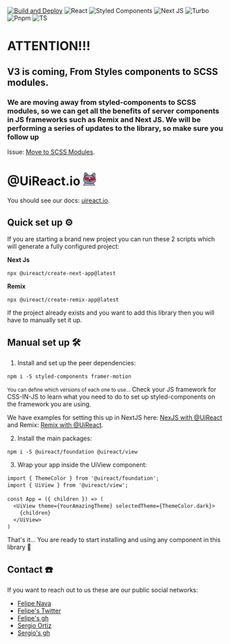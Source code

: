 [![Build and Deploy](https://github.com/inavac182/uireact/actions/workflows/pipeline.yml/badge.svg)](https://github.com/inavac182/uireact/actions/workflows/pipeline.yml)
![React](https://img.shields.io/badge/React-20232A?style=for-the-badge&logo=react&logoColor=61DAFB)
![Styled Components](https://img.shields.io/badge/styled--components-DB7093?style=for-the-badge&logo=styled-components&logoColor=white)
![Next JS](https://img.shields.io/badge/next-js-blue?logo=nextjs)
![Turbo](https://img.shields.io/badge/turbo-black?logo=turbo)
![Pnpm](https://img.shields.io/badge/pnpm-green?logo=pnpm)
![TS](https://img.shields.io/badge/TypeScript-007ACC?style=for-the-badge&logo=typescript&logoColor=white)

# ATTENTION!!!

## V3 is coming, From Styles components to SCSS modules.

### We are moving away from styled-components to SCSS modules, so we can get all the benefits of server components in JS frameworks such as Remix and Next JS. We will be performing a series of updates to the library, so make sure you follow up 

Issue: [Move to SCSS Modules](https://github.com/inavac182/uireact/issues/346).


# @UiReact.io <img src="/public/sunglasses_cat.gif" alt="icon" width="30px" />

You should see our docs: [uireact.io](https://uireact.io).

## Quick set up ⚙️
If you are starting a brand new project you can run these 2 scripts which will generate a fully configured project:

**Next Js**

```
npx @uireact/create-next-app@latest
```

**Remix**

```
npx @uireact/create-remix-app@latest
```

If the project already exists and you want to add this library then you will have to manually set it up.

## Manual set up 🛠️

1. Install and set up the peer dependencies: 
```
npm i -S styled-components framer-motion
```
<small>You can define which versions of each one to use...</small>
Check your JS framework for CSS-IN-JS to learn what you need to do to set up styled-components on the framework you are using.

We have examples for setting this up in NextJS here: [NexJS with @UiReact](https://github.com/inavac182/next-js-w-uireact) and
Remix: [Remix with @UiReact](https://github.com/inavac182/remix-w-uireact).

2. Install the main packages:
```
npm i -S @uireact/foundation @uireact/view
```

3. Wrap your app inside the UiView component: 

```tsx
import { ThemeColor } from '@uireact/foundation';
import { UiView } from '@uireact/view';

const App = ({ children }) => (
  <UiView theme={YourAmazingTheme} selectedTheme={ThemeColor.dark}>
    {children}
  </UiView>
)
```
That's it... You are ready to start installing and using any component in this library 🫶

## Contact ☎️

If you want to reach out to us these are our public social networks:

- [Felipe Nava](https://www.linkedin.com/in/inavac/)
- [Felipe's Twitter](https://twitter.com/FelipeNava92)
- [Felipe's gh](https://github.com/inavac182/)
- [Sergio Ortiz](https://www.linkedin.com/in/sergio-audel-ortiz-gutierrez-1698b158/)
- [Sergio's gh](https://github.com/saudelog)


